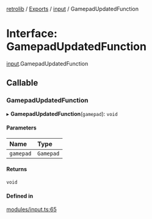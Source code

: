 [retrolib](../README.md) / [Exports](../modules.md) / [input](../modules/input.md) / GamepadUpdatedFunction

# Interface: GamepadUpdatedFunction

[input](../modules/input.md).GamepadUpdatedFunction

## Callable

### GamepadUpdatedFunction

▸ **GamepadUpdatedFunction**(`gamepad`): `void`

#### Parameters

| Name | Type |
| :------ | :------ |
| `gamepad` | `Gamepad` |

#### Returns

`void`

#### Defined in

[modules/input.ts:65](https://github.com/philbgarner/retrolib/blob/83b44df/src/modules/input.ts#L65)
